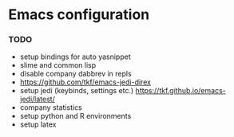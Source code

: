 # Emacs configuration


### TODO
* setup bindings for auto yasnippet
* slime and common lisp
* disable company dabbrev in repls
* https://github.com/tkf/emacs-jedi-direx
* setup jedi (keybinds, settings etc.) https://tkf.github.io/emacs-jedi/latest/
* company statistics
* setup python and R environments
* setup latex
